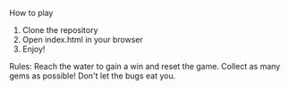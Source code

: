How to play

1) Clone the repository
2) Open index.html in your browser
3) Enjoy!

Rules:
Reach the water to gain a win and reset the game.
Collect as many gems as possible!
Don't let the bugs eat you.